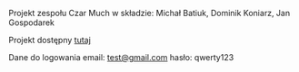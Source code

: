 Projekt zespołu Czar Much w składzie: Michał Batiuk, Dominik Koniarz, Jan Gospodarek

Projekt dostępny [tutaj](https://czar-much.dominikkoniarz.pl/)

Dane do logowania
email: test@gmail.com
hasło: qwerty123
